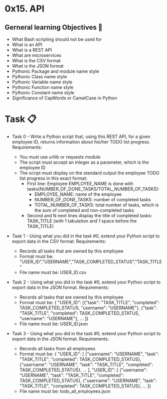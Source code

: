 # 0x15. API

## Gerneral learning Objectives :scroll:

* What Bash scripting should not be used for
* What is an API
* What is a REST API
* What are microservices
* What is the CSV format
* What is the JSON format
* Pythonic Package and module name style
* Pythonic Class name style
* Pythonic Variable name style
* Pythonic Function name style
* Pythonic Constant name style
* Significance of CapWords or CamelCase in Python

# Task :clipboard:

* Task 0 - Write a Python script that, using this REST API, for a given employee ID, returns information about his/her TODO list progress.
    Requirements:
    - You must use urllib or requests module
    - The script must accept an integer as a parameter, which is the employee ID
    - The script must display on the standard output the employee TODO list progress in this exact format:
        - First line: Employee EMPLOYEE_NAME is done with tasks(NUMBER_OF_DONE_TASKS/TOTAL_NUMBER_OF_TASKS):
            - EMPLOYEE_NAME: name of the employee
            - NUMBER_OF_DONE_TASKS: number of completed tasks
            - TOTAL_NUMBER_OF_TASKS: total number of tasks, which is the sum of completed and non-completed tasks
        - Second and N next lines display the title of completed tasks: TASK_TITLE (with 1 tabulation and 1 space before the TASK_TITLE)

* Task 1 - Using what you did in the task #0, extend your Python script to export data in the CSV format.
    Requirements:
    - Records all tasks that are owned by this employee
    - Format must be: "USER_ID","USERNAME","TASK_COMPLETED_STATUS","TASK_TITLE"
    - File name must be: USER_ID.csv

* Task 2 - Using what you did in the task #0, extend your Python script to export data in the JSON format.
    Requirements:
    - Records all tasks that are owned by this employee
    - Format must be: { "USER_ID": [{"task": "TASK_TITLE", "completed": TASK_COMPLETED_STATUS, "username": "USERNAME"}, {"task": "TASK_TITLE", "completed": TASK_COMPLETED_STATUS, "username": "USERNAME"}, ... ]}
    - File name must be: USER_ID.json

* Task 3 - Using what you did in the task #0, extend your Python script to export data in the JSON format.
    Requirements:
    - Records all tasks from all employees
    - Format must be: { "USER_ID": [ {"username": "USERNAME", "task": "TASK_TITLE", "completed": TASK_COMPLETED_STATUS}, {"username": "USERNAME", "task": "TASK_TITLE", "completed": TASK_COMPLETED_STATUS}, ... ], "USER_ID": [ {"username": "USERNAME", "task": "TASK_TITLE", "completed": TASK_COMPLETED_STATUS}, {"username": "USERNAME", "task": "TASK_TITLE", "completed": TASK_COMPLETED_STATUS}, ... ]}
    - File name must be: todo_all_employees.json